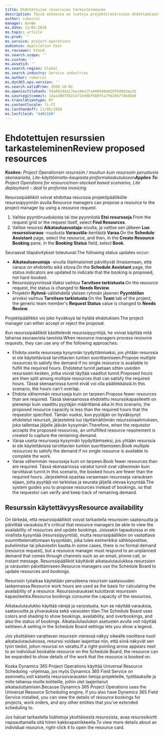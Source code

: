 ```yaml
---
title: Ehdotettujen resurssien tarkasteleminen
description: Tässä aiheessa on tietoja projektiresurssien ehdottamisesta.
author: ruhercul
manager: AnnBe
ms.date: 11/05/2020
ms.topic: article
ms.prod: ''
ms.service: project-operations
audience: Application User
ms.reviewer: kfend
ms.search.scope: ''
ms.custom: ''
ms.assetid: ''
ms.search.region: Global
ms.search.industry: Service industries
ms.author: ruhercul
ms.dyn365.ops.version: ''
ms.search.validFrom: 2020-10-01
ms.openlocfilehash: 54a0924da17eac86e2fa400540e629f6d803aa35
ms.sourcegitcommit: 14aa380759214713d9bf560f5a7f619b7f4bd5b8
ms.translationtype: HT
ms.contentlocale: fi-FI
ms.lasthandoff: 11/05/2020
ms.locfileid: "4401169"
---
```

# <a name="review-proposed-resources"></a><span data-ttu-id="60ff6-103">Ehdotettujen resurssien tarkasteleminen</span><span class="sxs-lookup"><span data-stu-id="60ff6-103">Review proposed resources</span></span>

<span data-ttu-id="60ff6-104">_**Koskee:** Project Operationsin resurssiin / muuhun kuin resurssiin perustuvia skenaarioita, Lite-käyttöönotto-kaupasta proformalaskutukseen_</span><span class="sxs-lookup"><span data-stu-id="60ff6-104">_**Applies To:** Project Operations for resource/non-stocked based scenarios, Lite deployment - deal to proforma invoicing_</span></span>

<span data-ttu-id="60ff6-105">Resurssipäälliköt voivat ehdottaa resurssia projektipäällikölle resurssipyynnön avulla.</span><span class="sxs-lookup"><span data-stu-id="60ff6-105">Resource managers can propose a resource to the project manager by using a resource request.</span></span>

1. <span data-ttu-id="60ff6-106">Valitse pyyntöruudukosta tai itse pyynnöstä **Etsi resursseja**.</span><span class="sxs-lookup"><span data-stu-id="60ff6-106">From the request grid or the request itself, select **Find Resources**.</span></span>
2. <span data-ttu-id="60ff6-107">Valitse resurssi **Aikatauluavustaja**-sivulta, ja valitse sen jälkeen **Luo resurssivaraus** -ruudusta **Varaustila**-kentästä **Varaa**.</span><span class="sxs-lookup"><span data-stu-id="60ff6-107">On the **Schedule Assistant** page, select the resource, and then, in the **Create Resource Booking** pane, in the **Booking Status** field, select **Book**.</span></span>

<span data-ttu-id="60ff6-108">Seuraavat tilapäivitykset toteutuvat:</span><span class="sxs-lookup"><span data-stu-id="60ff6-108">The following status updates occur:</span></span>

- <span data-ttu-id="60ff6-109">**Aikatauluavustaja** -sivulla tilailmaisimet päivittyvät ilmaisemaan, että varaus on ehdotettu eikä sitova.</span><span class="sxs-lookup"><span data-stu-id="60ff6-109">On the **Schedule Assistant** page, the status indicators are updated to indicate that the booking is proposed, not hard-booked.</span></span>
- <span data-ttu-id="60ff6-110">Resurssipyynnössä tilaksi vaihtuu **Tarvitsee tarkistusta**.</span><span class="sxs-lookup"><span data-stu-id="60ff6-110">On the resource request, the status is changed to **Needs Review**.</span></span>
- <span data-ttu-id="60ff6-111">Projektin **Ryhmä**-välilehdellä yleisen ryhmän jäsenen **Pyyntötilan** arvoksi vaihtuu **Tarvitsee tarkistusta**.</span><span class="sxs-lookup"><span data-stu-id="60ff6-111">On the **Team** tab of the project, the generic team member's **Request Status** value is changed to **Needs Review**.</span></span>

<span data-ttu-id="60ff6-112">Projektipäällikkö voi joko hyväksyä tai hylätä ehdotuksen.</span><span class="sxs-lookup"><span data-stu-id="60ff6-112">The project manager can either accept or reject the proposal.</span></span>

<span data-ttu-id="60ff6-113">Kun resurssipäälliköt käsittelevät resurssipyyntöjä, he voivat käyttää mitä tahansa seuraavista tavoista:</span><span class="sxs-lookup"><span data-stu-id="60ff6-113">When resource managers process resource requests, they can use any of the following approaches:</span></span>

- <span data-ttu-id="60ff6-114">Ehdota useita resursseja kysynnän tyydyttämiseksi, jos yhtään resurssia ei ole käytettävissä tarvittavien tuntien suorittamiseen.</span><span class="sxs-lookup"><span data-stu-id="60ff6-114">Propose multiple resources to satisfy the demand if no single resource is available to fulfill the required hours.</span></span> <span data-ttu-id="60ff6-115">Ehdotetut tunnit jaetaan sitten useiden resurssien kesken, jotka voivat täyttää vaaditut tunnit.</span><span class="sxs-lookup"><span data-stu-id="60ff6-115">Proposed hours are then split among multiple resources that can satisfy the required hours.</span></span> <span data-ttu-id="60ff6-116">Tässä skenaariossa tunnit eivät voi olla päällekkäisiä.</span><span class="sxs-lookup"><span data-stu-id="60ff6-116">In this scenario, the hours can't overlap.</span></span>
- <span data-ttu-id="60ff6-117">Ehdota vähemmän resursseja kuin on tarpeen.</span><span class="sxs-lookup"><span data-stu-id="60ff6-117">Propose fewer resources than are required.</span></span> <span data-ttu-id="60ff6-118">Tässä skenaariossa ehdotettu resurssikapasiteetti on pienempi kuin vaadittu pyytäjän määrittämä aika.</span><span class="sxs-lookup"><span data-stu-id="60ff6-118">In this scenario, the proposed resource capacity is less than the required hours that the requestor specified.</span></span> <span data-ttu-id="60ff6-119">Tämän vuoksi, kun pyytäjän on hyväksynyt ehdotetut resurssit, järjestelmä luo täyttämättömän resurssivaatimuksen, joka tallentaa jäljelle jäävän kysynnän.</span><span class="sxs-lookup"><span data-stu-id="60ff6-119">Therefore, when the requestor accepts the proposed resources, an unfulfilled resource requirement is created to capture the remaining demand.</span></span>
- <span data-ttu-id="60ff6-120">Varaa useita resursseja kysynnän tyydyttämiseksi, jos yhtään resurssia ei ole käytettävissä tarvittavien tuntien suorittamiseen.</span><span class="sxs-lookup"><span data-stu-id="60ff6-120">Book multiple resources to satisfy the demand if no single resource is available to complete the work.</span></span>
- <span data-ttu-id="60ff6-121">Varaa vähemmän resursseja kuin on tarpeen.</span><span class="sxs-lookup"><span data-stu-id="60ff6-121">Book fewer resources than are required.</span></span> <span data-ttu-id="60ff6-122">Tässä skenaariossa varatut tunnit ovat vähemmän kuin tarvittavat tunnit.</span><span class="sxs-lookup"><span data-stu-id="60ff6-122">In this scenario, the booked hours are fewer than the required hours.</span></span> <span data-ttu-id="60ff6-123">Järjestelmä opastaa varaamaan resursseja varauksen sijaan, jotta pyytäjä voi tarkistaa ja seurata jäljellä olevaa kysyntää.</span><span class="sxs-lookup"><span data-stu-id="60ff6-123">The system guides you to propose resources instead of bookings, so that the requestor can verify and keep track of remaining demand.</span></span>

## <a name="resource-availability"></a><span data-ttu-id="60ff6-124">Resurssin käytettävyys</span><span class="sxs-lookup"><span data-stu-id="60ff6-124">Resource availability</span></span>

<span data-ttu-id="60ff6-125">On tärkeää, että resurssipäälliköt voivat tarkastella resurssien saatavuutta ja päivittää varauksia.</span><span class="sxs-lookup"><span data-stu-id="60ff6-125">It's critical that resource managers be able to view the availability of resources and update bookings.</span></span> <span data-ttu-id="60ff6-126">Joissakin tapauksissa ei ole virallista kysyntää (resurssipyyntöä), mutta resurssipäällikön on vastattava suunnittelemattomaan kysyntään, joka tulee esimerkiksi sähköpostitse, puhelimitse tai pikaviestin kautta.</span><span class="sxs-lookup"><span data-stu-id="60ff6-126">In some cases, there is no formal demand (resource request), but a resource manager must respond to an unplanned demand that comes through channels such as an email, phone call, or instant message.</span></span> <span data-ttu-id="60ff6-127">Resurssipäälliköt käyttävät aikataulutaulukkoa resurssien ja varausten päivittämiseen.</span><span class="sxs-lookup"><span data-stu-id="60ff6-127">Resource managers use the Schedule Board to update resources and bookings.</span></span>

<span data-ttu-id="60ff6-128">Resurssin työaikaa käytetään perusteena resurssin saatavuuden laskennassa.</span><span class="sxs-lookup"><span data-stu-id="60ff6-128">Resource work hours are used as the basis for calculating the availability of a resource.</span></span> <span data-ttu-id="60ff6-129">Resurssivaraukset kuluttavat resurssien kapasiteettia.</span><span class="sxs-lookup"><span data-stu-id="60ff6-129">Resource bookings consume the capacity of the resources.</span></span>

<span data-ttu-id="60ff6-130">Aikataulutaulukko käyttää värejä ja varjostusta, kun se näyttää varauksia, saatavuutta ja ylivarauksia sekä varausten tilan.</span><span class="sxs-lookup"><span data-stu-id="60ff6-130">The Schedule Board uses colors and shading to show bookings, availability, and overbookings, and also the status of bookings.</span></span> <span data-ttu-id="60ff6-131">Aikataulutaulukon asetusten avulla voit näyttää selitteen.</span><span class="sxs-lookup"><span data-stu-id="60ff6-131">A setting in the Schedule Board settings lets you show a legend.</span></span>

<span data-ttu-id="60ff6-132">Jos yksittäisen varattavan resurssin vieressä näkyy oikealle osoittava nuoli aikataulutaulukossa, resurssi voidaan laajentaa niin, että siinä näkyvät sen työn tiedot, johon resurssi on varattu.</span><span class="sxs-lookup"><span data-stu-id="60ff6-132">If a right-pointing arrow appears next to an individual bookable resource on the Schedule Board, the resource can be expanded to show details of the work that the resource is booked on.</span></span>

<span data-ttu-id="60ff6-133">Koska Dynamics 365 Project Operations käyttää Universal Resource Scheduling -ohjelmaa, jos myös Dynamics 365 Field Service on asennettu,voit katsella resurssivarausten tietoja projekteille, työtilauksille ja mille tahansa muille kohteille, joihin olet laajentanut aikatauluttamisen.</span><span class="sxs-lookup"><span data-stu-id="60ff6-133">Because Dynamics 365 Project Operations uses the Universal Resource Scheduling engine, if you also have Dynamics 365 Field Service installed, you can view the details of resource bookings for projects, work orders, and any other entities that you've extended scheduling to.</span></span>

<span data-ttu-id="60ff6-134">Jos haluat tarkastella lisätietoja yksittäisestä resurssista, avaa resurssikortti napsauttamalla sitä hiiren kakkospainikkeella.</span><span class="sxs-lookup"><span data-stu-id="60ff6-134">To view more details about an individual resource, right-click it to open the resource card.</span></span>

